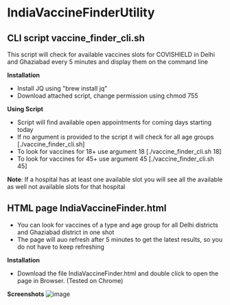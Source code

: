 # IndiaVaccineFinderUtility

## CLI script vaccine_finder_cli.sh
This script will check for available vaccines slots for COVISHIELD in Delhi and Ghaziabad every 5 minutes and display them on the command line

**Installation**
* Install JQ using "brew install jq"
* Download attached script, change permission using chmod 755 

**Using Script**
* Script will find available open appointments for coming days starting today
* If no argument is provided to the script it will check for all age groups [./vaccine_finder_cli.sh]
* To look for vaccines for 18+ use argument 18 [./vaccine_finder_cli.sh 18]
* To look for vaccines for 45+ use argument 45 [./vaccine_finder_cli.sh 45]

**Note**: If a hospital has at least one available slot you will see all the available as well not available slots for that hospital 


## HTML page IndiaVaccineFinder.html
* You can look for vaccines of a type and age group for all Delhi districts and Ghaziabad district in one shot
* The page will auo refresh after 5 minutes to get the latest results, so you do not have to keep refreshing

**Installation**
* Download the file IndiaVaccineFinder.html and double click to open the page in Browser. (Tested on Chrome)

**Screenshots**
![image](https://user-images.githubusercontent.com/41709035/118023865-e5bbb780-b312-11eb-9fea-312cf7c01c0a.png)

